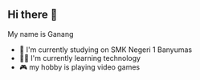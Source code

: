 ## Hi there 👋
My name is Ganang
- 🏫 I'm currently studying on SMK Negeri 1 Banyumas
- 👨‍💻 I'm currently learning technology
- 🎮 my hobby is playing video games
<!--
**RizGanang/RizGanang** is a ✨ _special_ ✨ repository because its `README.md` (this file) appears on your GitHub profile.

Here are some ideas to get you started:

- 🔭 I’m currently working on ...
- 🌱 I’m currently learning ...
- 👯 I’m looking to collaborate on ...
- 🤔 I’m looking for help with ...
- 💬 Ask me about ...
- 📫 How to reach me: ...
- 😄 Pronouns: ...
- ⚡ Fun fact: ...
-->
